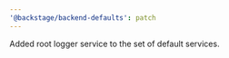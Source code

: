 ```yaml
---
'@backstage/backend-defaults': patch
---
```


Added root logger service to the set of default services.
